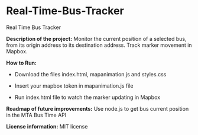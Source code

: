 # Real-Time-Bus-Tracker
Real Time Bus Tracker

**Description of the project:** 
Monitor the current position of a selected bus, from its origin address to its destination address. Track marker movement in Mapbox.

**How to Run:** 

- Download the files index.html, mapanimation.js and styles.css

- Insert your mapbox token in mapanimation.js file

- Run index.html file to watch the marker updating in Mapbox

**Roadmap of future improvements:** 
Use node.js to get bus current position in the MTA Bus Time API

**License information:** 
MIT license
